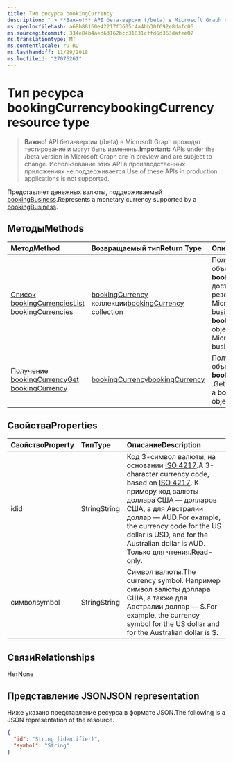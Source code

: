 ```yaml
---
title: Тип ресурса bookingCurrency
description: " > **Важно!** API бета-версии (/beta) в Microsoft Graph проходят тестирование и могут быть изменены. Использование этих API в производственных приложениях не поддерживается."
ms.openlocfilehash: a68b88160e42217f3605c4a4bb30f692e8dafc06
ms.sourcegitcommit: 334e84b4aed63162bcc31831cffd6d363dafee02
ms.translationtype: MT
ms.contentlocale: ru-RU
ms.lasthandoff: 11/29/2018
ms.locfileid: "27076261"
---
```

# <a name="bookingcurrency-resource-type"></a><span data-ttu-id="610a9-104">Тип ресурса bookingCurrency</span><span class="sxs-lookup"><span data-stu-id="610a9-104">bookingCurrency resource type</span></span>

 > <span data-ttu-id="610a9-105">**Важно!** API бета-версии (/beta) в Microsoft Graph проходят тестирование и могут быть изменены.</span><span class="sxs-lookup"><span data-stu-id="610a9-105">**Important:** APIs under the /beta version in Microsoft Graph are in preview and are subject to change.</span></span> <span data-ttu-id="610a9-106">Использование этих API в производственных приложениях не поддерживается.</span><span class="sxs-lookup"><span data-stu-id="610a9-106">Use of these APIs in production applications is not supported.</span></span>
 
<span data-ttu-id="610a9-107">Представляет денежных валюты, поддерживаемый [bookingBusiness](bookingbusiness.md).</span><span class="sxs-lookup"><span data-stu-id="610a9-107">Represents a monetary currency supported by a [bookingBusiness](bookingbusiness.md).</span></span>


## <a name="methods"></a><span data-ttu-id="610a9-108">Методы</span><span class="sxs-lookup"><span data-stu-id="610a9-108">Methods</span></span>

| <span data-ttu-id="610a9-109">Метод</span><span class="sxs-lookup"><span data-stu-id="610a9-109">Method</span></span>           | <span data-ttu-id="610a9-110">Возвращаемый тип</span><span class="sxs-lookup"><span data-stu-id="610a9-110">Return Type</span></span>    |<span data-ttu-id="610a9-111">Описание</span><span class="sxs-lookup"><span data-stu-id="610a9-111">Description</span></span>|
|:---------------|:--------|:----------|
|[<span data-ttu-id="610a9-112">Список bookingCurrencies</span><span class="sxs-lookup"><span data-stu-id="610a9-112">List bookingCurrencies</span></span>](../api/bookingcurrency-list.md) | <span data-ttu-id="610a9-113">[bookingCurrency](bookingcurrency.md) коллекции</span><span class="sxs-lookup"><span data-stu-id="610a9-113">[bookingCurrency](bookingcurrency.md) collection</span></span> |<span data-ttu-id="610a9-114">Получите список объектов **bookingCurrency** , доступные для резервирования Microsoft business.</span><span class="sxs-lookup"><span data-stu-id="610a9-114">Get a list of **bookingCurrency** objects available to a Microsoft Bookings business.</span></span>|
|[<span data-ttu-id="610a9-115">Получение bookingCurrency</span><span class="sxs-lookup"><span data-stu-id="610a9-115">Get bookingCurrency</span></span>](../api/bookingcurrency-get.md) | [<span data-ttu-id="610a9-116">bookingCurrency</span><span class="sxs-lookup"><span data-stu-id="610a9-116">bookingCurrency</span></span>](bookingcurrency.md) |<span data-ttu-id="610a9-117">Получение свойств объекта **bookingCurrency** .</span><span class="sxs-lookup"><span data-stu-id="610a9-117">Get the properties of a **bookingCurrency** object.</span></span>|


## <a name="properties"></a><span data-ttu-id="610a9-118">Свойства</span><span class="sxs-lookup"><span data-stu-id="610a9-118">Properties</span></span>
| <span data-ttu-id="610a9-119">Свойство</span><span class="sxs-lookup"><span data-stu-id="610a9-119">Property</span></span>     | <span data-ttu-id="610a9-120">Тип</span><span class="sxs-lookup"><span data-stu-id="610a9-120">Type</span></span>   |<span data-ttu-id="610a9-121">Описание</span><span class="sxs-lookup"><span data-stu-id="610a9-121">Description</span></span>|
|:---------------|:--------|:----------|
|<span data-ttu-id="610a9-122">id</span><span class="sxs-lookup"><span data-stu-id="610a9-122">id</span></span>|<span data-ttu-id="610a9-123">String</span><span class="sxs-lookup"><span data-stu-id="610a9-123">String</span></span>| <span data-ttu-id="610a9-124">Код 3-символ валюты, на основании [ISO 4217](https://www.iso.org/iso-4217-currency-codes.html).</span><span class="sxs-lookup"><span data-stu-id="610a9-124">A 3-character currency code, based on [ISO 4217](https://www.iso.org/iso-4217-currency-codes.html).</span></span> <span data-ttu-id="610a9-125">К примеру код валюты доллара США — долларов США, а для Австралии доллар — AUD.</span><span class="sxs-lookup"><span data-stu-id="610a9-125">For example, the currency code for the US dollar is USD, and for the Australian dollar is AUD.</span></span> <span data-ttu-id="610a9-126">Только для чтения.</span><span class="sxs-lookup"><span data-stu-id="610a9-126">Read-only.</span></span>|
|<span data-ttu-id="610a9-127">символ</span><span class="sxs-lookup"><span data-stu-id="610a9-127">symbol</span></span>|<span data-ttu-id="610a9-128">String</span><span class="sxs-lookup"><span data-stu-id="610a9-128">String</span></span>| <span data-ttu-id="610a9-129">Символ валюты.</span><span class="sxs-lookup"><span data-stu-id="610a9-129">The currency symbol.</span></span> <span data-ttu-id="610a9-130">Например символ валюты доллара США, а также для Австралии доллар — $.</span><span class="sxs-lookup"><span data-stu-id="610a9-130">For example, the currency symbol for the US dollar and for the Australian dollar is $.</span></span>  |

## <a name="relationships"></a><span data-ttu-id="610a9-131">Связи</span><span class="sxs-lookup"><span data-stu-id="610a9-131">Relationships</span></span>
<span data-ttu-id="610a9-132">Нет</span><span class="sxs-lookup"><span data-stu-id="610a9-132">None</span></span>


## <a name="json-representation"></a><span data-ttu-id="610a9-133">Представление JSON</span><span class="sxs-lookup"><span data-stu-id="610a9-133">JSON representation</span></span>

<span data-ttu-id="610a9-134">Ниже указано представление ресурса в формате JSON.</span><span class="sxs-lookup"><span data-stu-id="610a9-134">The following is a JSON representation of the resource.</span></span>

<!-- {
  "blockType": "resource",
  "optionalProperties": [

  ],
  "@odata.type": "microsoft.graph.bookingCurrency"
}-->

```json
{
  "id": "String (identifier)",
  "symbol": "String"
}

```

<!-- uuid: 8fcb5dbc-d5aa-4681-8e31-b001d5168d79
2015-10-25 14:57:30 UTC -->
<!-- {
  "type": "#page.annotation",
  "description": "bookingCurrency resource",
  "keywords": "",
  "section": "documentation",
  "tocPath": ""
}-->